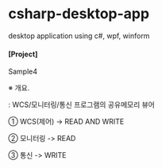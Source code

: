 # csharp-desktop-app
desktop application using c#, wpf, winform




#### [Project]
Sample4

※ 개요. 

: WCS/모니터링/통신 프로그램의 공유메모리 뷰어


① WCS(제어) -> READ AND WRITE

② 모니터링 -> READ

③ 통신 -> WRITE 

